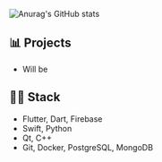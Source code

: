 ![Anurag's GitHub stats](https://github-readme-stats.vercel.app/api?username=timur-harin&show_icons=true&theme=transparent)

## 📊 Projects

- Will be

## 👨‍💻 Stack
- Flutter, Dart, Firebase
- Swift, Python
- Qt, C++
- Git, Docker, PostgreSQL, MongoDB
